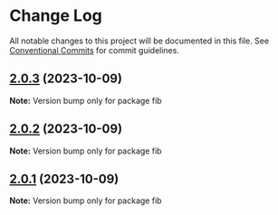 # Change Log

All notable changes to this project will be documented in this file.
See [Conventional Commits](https://conventionalcommits.org) for commit guidelines.

## [2.0.3](https://github.com/wellitsmk/symmetrical-waffle/compare/fib@2.0.1...fib@2.0.3) (2023-10-09)

**Note:** Version bump only for package fib





## [2.0.2](https://github.com/wellitsmk/symmetrical-waffle/compare/fib@2.0.1...fib@2.0.2) (2023-10-09)

**Note:** Version bump only for package fib





## [2.0.1](https://github.com/wellitsmk/symmetrical-waffle/compare/fib@2.0.0...fib@2.0.1) (2023-10-09)

**Note:** Version bump only for package fib
